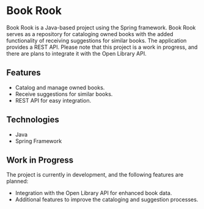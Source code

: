 # Book Rook

Book Rook is a Java-based project using the Spring framework. Book Rook serves as a repository for cataloging owned books with the added functionality of receiving suggestions for similar books. The application provides a REST API. Please note that this project is a work in progress, and there are plans to integrate it with the Open Library API.

## Features

- Catalog and manage owned books.
- Receive suggestions for similar books.
- REST API for easy integration.

## Technologies

- Java
- Spring Framework

## Work in Progress

The project is currently in development, and the following features are planned:

- Integration with the Open Library API for enhanced book data.
- Additional features to improve the cataloging and suggestion processes.

